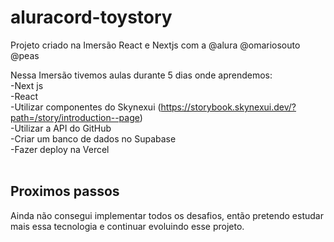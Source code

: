 # aluracord-toystory
Projeto criado na Imersão React e Nextjs com a @alura @omariosouto @peas

Nessa Imersão tivemos aulas durante 5 dias onde aprendemos:<br>
-Next js<br>
-React<br>
-Utilizar componentes do Skynexui (https://storybook.skynexui.dev/?path=/story/introduction--page)<br>
-Utilizar a API do GitHub<br>
-Criar um banco de dados no Supabase<br>
-Fazer deploy na Vercel<br><br>

<h2>Proximos passos</h2>
Ainda não consegui implementar todos os desafios, então pretendo estudar mais essa tecnologia e continuar evoluindo esse projeto.
